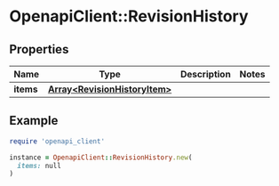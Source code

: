 # OpenapiClient::RevisionHistory

## Properties

| Name | Type | Description | Notes |
| ---- | ---- | ----------- | ----- |
| **items** | [**Array&lt;RevisionHistoryItem&gt;**](RevisionHistoryItem.md) |  |  |

## Example

```ruby
require 'openapi_client'

instance = OpenapiClient::RevisionHistory.new(
  items: null
)
```

